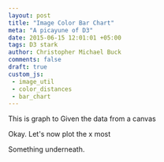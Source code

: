 ```yaml
---
layout: post
title: "Image Color Bar Chart"
meta: "A picayune of D3"
date: 2015-06-15 12:01:01 +05:00
tags: D3 stark
author: Christopher Michael Buck
comments: false
draft: true
custom_js:
 - image_util
 - color_distances
 - bar_chart
---
```


This is graph to Given the data from a canvas

<div id="image-div"></div>

Okay. Let's now plot the x most 

<div id="viz"></div>

<script>
    var src = '../../../../../joc80862f1.gif'

    var image_div = document.getElementById("image-div")
    var image = new Image()
    image.src = src
    image_div.appendChild(image)
    
    image_util.get_image_pixels(src, function(pixels) {
        pixel_counts = image_util.get_pixel_counts(pixels.data)
        var grouped = color_distances.group(pixel_counts.color_counts, 200.0)
        var firsts = grouped.map(function(c) { return c[0] } )
        bar_chart({
            where: "#viz",
            width: 100,
            height: 100
        }, firsts.slice(1,20))
    })
            
</script>

Something underneath. 